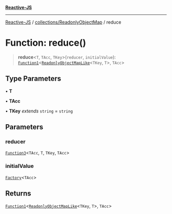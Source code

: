 [**Reactive-JS**](../../../README.md)

***

[Reactive-JS](../../../README.md) / [collections/ReadonlyObjectMap](../README.md) / reduce

# Function: reduce()

> **reduce**\<`T`, `TAcc`, `TKey`\>(`reducer`, `initialValue`): [`Function1`](../../../functions/type-aliases/Function1.md)\<[`ReadonlyObjectMapLike`](../../type-aliases/ReadonlyObjectMapLike.md)\<`TKey`, `T`\>, `TAcc`\>

## Type Parameters

• **T**

• **TAcc**

• **TKey** *extends* `string` = `string`

## Parameters

### reducer

[`Function3`](../../../functions/type-aliases/Function3.md)\<`TAcc`, `T`, `TKey`, `TAcc`\>

### initialValue

[`Factory`](../../../functions/type-aliases/Factory.md)\<`TAcc`\>

## Returns

[`Function1`](../../../functions/type-aliases/Function1.md)\<[`ReadonlyObjectMapLike`](../../type-aliases/ReadonlyObjectMapLike.md)\<`TKey`, `T`\>, `TAcc`\>
